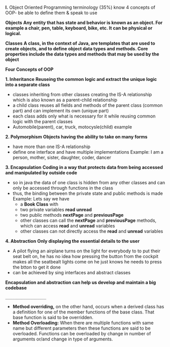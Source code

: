 **I.** Object Oriented Programming terminology (35%) know 4 concepts of OOP- be able to define them & speak to use


**Objects**
**Any entity that has state and behavior is known as an object. For example a chair, pen, table, keyboard, bike, etc. It can be physical or logical.** 

**Classes**
**A class, in the context of Java, are templates that are used to create objects, and to define object data types and methods. Core properties include the data types and methods that may be used by the object**

**Four Concepts of OOP**

**1. Inheritance**
**Reuseing the common logic and extract the unique logic into a separate class**
- classes inheriting from other classes creating the IS-A relationship which is also known as a parent-child relationship
- a child class reuses all fields and methods of the parent class (common part) and can implement its own (unique part)
- each class adds only what is necessary for it while reusing common logic with the parent classes
- Automobile(parent), car, truck, motocysle(child) example
                
**2. Polymorphism**
**Objects having the ability to take on many forms**
- have more than one IS-A relationship
- define one interface and have multiple implementations
Example: I am a person, mother, sister, daughter, coder, dancer
        
**3. Encapsulation**
**Coding in a way that protects data from being accessed and manipulated by outside code**
- so in java the data of one class is hidden from any other classes and can only be accessed through functions in the class 
- thus, the binding between the private state and public methods is made
Example: Lets say we have 
    - a **Book Class** with 
    - two private variables **read** **unread**
    - two public methods **nextPage** and **previousPage**
    - other classes can call the **nextPage** and **previousPage** methods, which can access **read** and **unread** variables
    - other classes can not directly access the **read** and  **unread** variables

**4. Abstraction**
**Only displaying the essential details to the user**
-  A pilot flying an airplane turns on the light for everybody to to put their seat belt on, he has no idea how pressing the button from the cockpit makes all the seatbealt lights come on he just knows he needs to press the btton to get it done
- can be achieved by sing interfaces and abstract classes
    
**Encapsulation and abstraction can help us develop and maintain a big codebase**


    __________________
- **Method overriding,** on the other hand, occurs when a derived class has a definition for one of the member functions of the base class. That base function is said to be overridden.
- **Method Overloading:** When there are multiple functions with same name but different parameters then these functions are said to be overloaded. Functions can be overloaded by change in number of arguments or/and change in type of arguments.